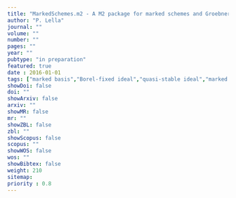 ```yaml
---
title: "MarkedSchemes.m2 - A M2 package for marked schemes and Groebner strata"
author: "P. Lella"
journal: ""
volume: ""
number: ""
pages: ""
year: ""
pubtype: "in preparation"
featured: true
date : 2016-01-01
tags: ["marked basis","Borel-fixed ideal","quasi-stable ideal","marked scheme","Groebner stratum","Hilbert scheme","tangent space"]
showDoi: false
doi: ""
showArxiv: false
arxiv: ""
showMR: false
mr: ""
showZBL: false
zbl: ""
showScopus: false
scopus: ""
showWOS: false
wos: ""
showBibtex: false
weight: 210
sitemap:
priority : 0.8
---
```

